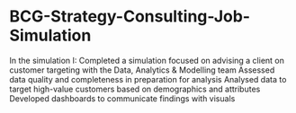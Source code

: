 # BCG-Strategy-Consulting-Job-Simulation
In the simulation I: Completed a simulation focused on advising a client on customer targeting with the Data, Analytics &amp; Modelling team Assessed data quality and completeness in preparation for analysis Analysed data to target high-value customers based on demographics and attributes Developed dashboards to communicate findings with visuals
